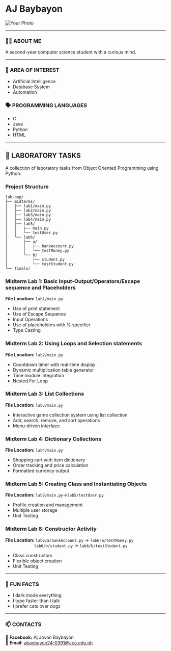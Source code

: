 # AJ Baybayon  

![Your Photo](https://via.placeholder.com/150)

---

### 👨‍💻 ABOUT ME  
A second-year computer science student with a curious mind.

---

### 🎯 AREA OF INTEREST 
- Artificial Intelligence 
- Database System  
- Automation 

### 🗣️ PROGRAMMING LANGUAGES  
- C 
- Java 
- Python 
- HTML  

---

## 🐍 LABORATORY TASKS
A collection of laboratory tasks from Object Oriented Programming using Python.
### Project Structure

```
lab-oop/
├── midterms/
│   ├── lab1/main.py
│   ├── lab2/main.py
│   ├── lab3/main.py
│   ├── lab4/main.py
│   ├── lab5/
│   │   ├── main.py
│   │   └── testUser.py
│   └── lab6/
│       ├── a/
│       │   ├── bankAccount.py
│       │   └── testMoney.py
│       └── b/
│           ├── student.py
│           └── testStudent.py
└── finals/
```
### Midterm Lab 1: Basic Input-Output/Operators/Escape sequence and Placeholders 
**File Location:** `lab1/main.py`
- Use of print statement
- Use of Escape Sequence
- Input Operations
- Use of placeholders with % specifier
- Type Casting

### Midterm Lab 2: Using Loops and Selection statements 
**File Location:** `lab2/main.py`
- Countdown timer with real-time display
- Dynamic multiplication table generator
- Time module integration
- Nested For Loop

### Midterm Lab 3: List Collections
**File Location:** `lab3/main.py`
- Interactive game collection system using list collection 
- Add, search, remove, and sort operations
- Menu-driven interface

### Midterm Lab 4: Dictionary Collections
**File Location:** `lab4/main.py`
- Shopping cart with item dictionary
- Order tracking and price calculation
- Formatted currency output

### Midterm Lab 5: Creating Class and Instantiating Objects
**File Location:** `lab5/main.py`->`lab5/testUser.py`
- Profile creation and management
- Multiple user storage
- Unit Testing

### Midterm Lab 6: Constructor Activity
**File Location:** `lab6/a/bankAccount.py` -> `lab6/a/testMoney.py`  
&nbsp;&nbsp;&nbsp;&nbsp;&nbsp;&nbsp;&nbsp;&nbsp;&nbsp;&nbsp;&nbsp;&nbsp;&nbsp;&nbsp;&nbsp;&nbsp;&nbsp;&nbsp;&nbsp;&nbsp;&nbsp;&nbsp;&nbsp;`lab6/b/student.py` -> `lab6/b/testStudent.py`
- Class constructors
- Flexible object creation
- Unit Testing


---

### 👾 FUN FACTS  
- I dark mode everything  
- I type faster than I talk  
- I prefer cats over dogs  

---

### 📫 CONTACTS  
📘 **Facebook:** Aj Jovan Baybayon  
📧 **Email:** abaybayon24-0391@cca.edu.ph